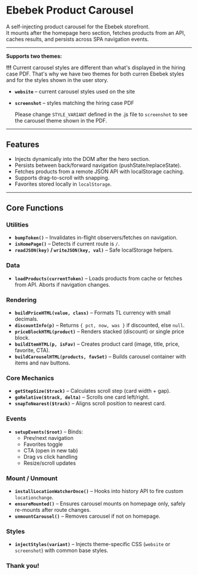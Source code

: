 # Ebebek Product Carousel

A self-injecting product carousel for the Ebebek storefront.  
It mounts after the homepage hero section, fetches products from an API, caches results, and persists across SPA navigation events.

---

**Supports two themes:**
</br>

**!!!** Current carousel styles are different than what's displayed in the hiring case PDF. That's why we have two themes for both curren Ebebek styles and for the styles shown in the user story.

- **`website`** – current carousel styles used on the site
- **`screenshot`** – styles matching the hiring case PDF

  Please change `STYLE_VARIANT` defined in the .js file to `screenshot` to see the carousel theme shown in the PDF.

---

## Features

- Injects dynamically into the DOM after the hero section.
- Persists between back/forward navigation (pushState/replaceState).
- Fetches products from a remote JSON API with localStorage caching.
- Supports drag-to-scroll with snapping.
- Favorites stored locally in `localStorage`.

---

## Core Functions

### Utilities

- **`bumpToken()`** – Invalidates in-flight observers/fetches on navigation.
- **`isHomePage()`** – Detects if current route is `/`.
- **`readJSON(key)` / `writeJSON(key, val)`** – Safe localStorage helpers.

### Data

- **`loadProducts(currentToken)`** – Loads products from cache or fetches from API. Aborts if navigation changes.

### Rendering

- **`buildPriceHTML(value, class)`** – Formats TL currency with small decimals.
- **`discountInfo(p)`** – Returns `{ pct, now, was }` if discounted, else `null`.
- **`priceBlockHTML(product)`** – Renders stacked (discount) or single price block.
- **`buildItemHTML(p, isFav)`** – Creates product card (image, title, price, favorite, CTA).
- **`buildCarouselHTML(products, favSet)`** – Builds carousel container with items and nav buttons.

### Core Mechanics

- **`getStepSize($track)`** – Calculates scroll step (card width + gap).
- **`goRelative($track, delta)`** – Scrolls one card left/right.
- **`snapToNearest($track)`** – Aligns scroll position to nearest card.

### Events

- **`setupEvents($root)`** – Binds:
  - Prev/next navigation
  - Favorites toggle
  - CTA (open in new tab)
  - Drag vs click handling
  - Resize/scroll updates

### Mount / Unmount

- **`installLocationWatcherOnce()`** – Hooks into history API to fire custom `locationchange`.
- **`ensureMounted()`** – Ensures carousel mounts on homepage only, safely re-mounts after route changes.
- **`unmountCarousel()`** – Removes carousel if not on homepage.

### Styles

- **`injectStyles(variant)`** – Injects theme-specific CSS (`website` or `screenshot`) with common base styles.

### Thank you!
